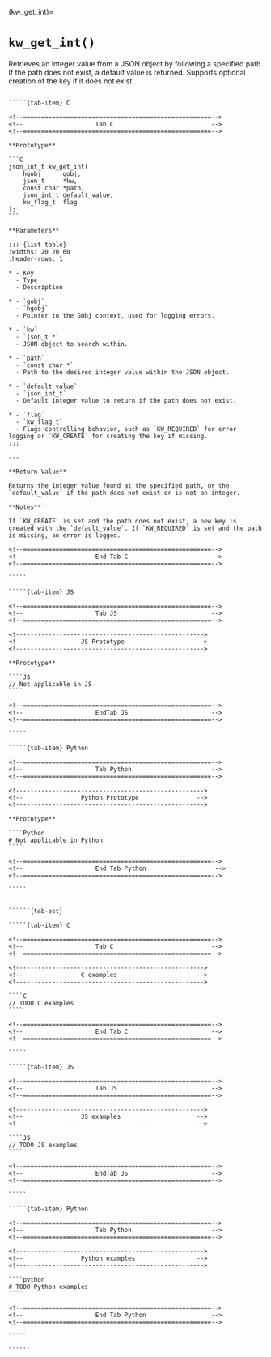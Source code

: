 <!-- ============================================================== -->
(kw_get_int)=
# `kw_get_int()`
<!-- ============================================================== -->

Retrieves an integer value from a JSON object by following a specified path. If the path does not exist, a default value is returned. Supports optional creation of the key if it does not exist.

<!------------------------------------------------------------>
<!--                    Prototypes                          -->
<!------------------------------------------------------------>

``````{tab-set}

`````{tab-item} C

<!--====================================================-->
<!--                    Tab C                           -->
<!--====================================================-->

**Prototype**

```C
json_int_t kw_get_int(
    hgobj      gobj,
    json_t     *kw,
    const char *path,
    json_int_t default_value,
    kw_flag_t  flag
);
```

**Parameters**

::: {list-table}
:widths: 20 20 60
:header-rows: 1

* - Key
  - Type
  - Description

* - `gobj`
  - `hgobj`
  - Pointer to the GObj context, used for logging errors.

* - `kw`
  - `json_t *`
  - JSON object to search within.

* - `path`
  - `const char *`
  - Path to the desired integer value within the JSON object.

* - `default_value`
  - `json_int_t`
  - Default integer value to return if the path does not exist.

* - `flag`
  - `kw_flag_t`
  - Flags controlling behavior, such as `KW_REQUIRED` for error logging or `KW_CREATE` for creating the key if missing.
:::

---

**Return Value**

Returns the integer value found at the specified path, or the `default_value` if the path does not exist or is not an integer.

**Notes**

If `KW_CREATE` is set and the path does not exist, a new key is created with the `default_value`. If `KW_REQUIRED` is set and the path is missing, an error is logged.

<!--====================================================-->
<!--                    End Tab C                       -->
<!--====================================================-->

`````

`````{tab-item} JS

<!--====================================================-->
<!--                    Tab JS                          -->
<!--====================================================-->

<!---------------------------------------------------->
<!--                JS Prototype                    -->
<!---------------------------------------------------->

**Prototype**

````JS
// Not applicable in JS
````

<!--====================================================-->
<!--                    EndTab JS                       -->
<!--====================================================-->

`````

`````{tab-item} Python

<!--====================================================-->
<!--                    Tab Python                      -->
<!--====================================================-->

<!---------------------------------------------------->
<!--                Python Prototype                -->
<!---------------------------------------------------->

**Prototype**

````Python
# Not applicable in Python
````

<!--====================================================-->
<!--                    End Tab Python                   -->
<!--====================================================-->

`````

``````

<!------------------------------------------------------------>
<!--                    Examples                            -->
<!------------------------------------------------------------>

```````{dropdown} Examples

``````{tab-set}

`````{tab-item} C

<!--====================================================-->
<!--                    Tab C                           -->
<!--====================================================-->

<!---------------------------------------------------->
<!--                C examples                      -->
<!---------------------------------------------------->

````C
// TODO C examples
````

<!--====================================================-->
<!--                    End Tab C                       -->
<!--====================================================-->

`````

`````{tab-item} JS

<!--====================================================-->
<!--                    Tab JS                          -->
<!--====================================================-->

<!---------------------------------------------------->
<!--                JS examples                     -->
<!---------------------------------------------------->

````JS
// TODO JS examples
````

<!--====================================================-->
<!--                    EndTab JS                       -->
<!--====================================================-->

`````

`````{tab-item} Python

<!--====================================================-->
<!--                    Tab Python                      -->
<!--====================================================-->

<!---------------------------------------------------->
<!--                Python examples                 -->
<!---------------------------------------------------->

````python
# TODO Python examples
````

<!--====================================================-->
<!--                    End Tab Python                  -->
<!--====================================================-->

`````

``````

```````
